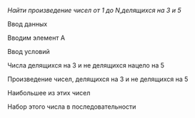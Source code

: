 *Найти произведение чисел от 1 до N,делящихся на 3 и 5*

Ввод данных

Вводим элемент A

Ввод условий 

Числа делящихся на 3 и не делящихся нацело на 5

Произведение чисел, делящихся на 3 и не делящихся на 5

Наибольшее из этих чисел 

Набор этого числа в последовательности 